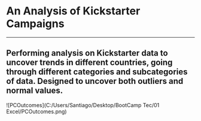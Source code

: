 # An Analysis of Kickstarter Campaigns
---
Performing analysis on Kickstarter data to uncover trends in different countries, going through different categories and subcategories of data. Designed to uncover both outliers and normal values.
---
![PCOutcomes](C:/Users/Santiago/Desktop/BootCamp Tec/01 Excel/PCOutcomes.png)

